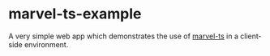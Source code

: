 # marvel-ts-example
A very simple web app which demonstrates the use of [marvel-ts](https://www.github.com/AaronWLChan/marvel-ts) in a client-side environment. 

